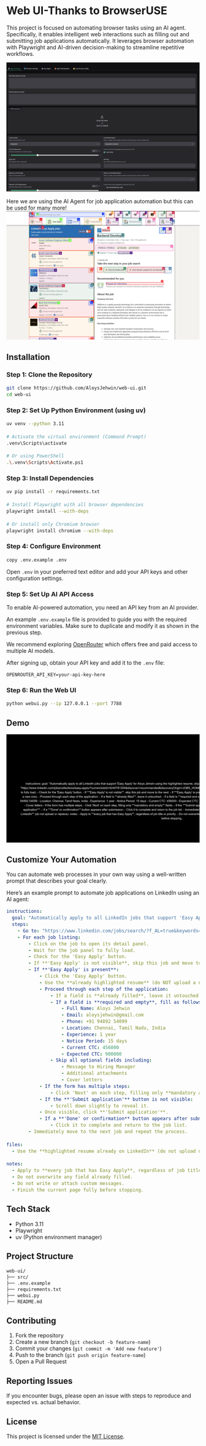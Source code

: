 
# Web UI-Thanks to BrowserUSE
This project is focused on automating browser tasks using an AI agent. Specifically, it enables intelligent web interactions such as filling out and submitting job applications automatically. It leverages browser automation with Playwright and AI-driven decision-making to streamline repetitive workflows.

![Web UI Demo](https://github.com/AloysJehwin/web-ui/blob/main/assets/Screenshot%202025-06-06%20002918.png)

Here we are using the AI Agent for job application automation but this can be used for many more!
![Web UI Demo](https://github.com/AloysJehwin/web-ui/blob/main/assets/Screenshot%202025-06-06%20003151.png)

## Installation

### Step 1: Clone the Repository
```bash
git clone https://github.com/AloysJehwin/web-ui.git
cd web-ui
````

### Step 2: Set Up Python Environment (using uv)

```bash
uv venv --python 3.11

# Activate the virtual environment (Command Prompt)
.venv\Scripts\activate

# Or using PowerShell
.\.venv\Scripts\Activate.ps1
```

### Step 3: Install Dependencies

```bash
uv pip install -r requirements.txt

# Install Playwright with all browser dependencies
playwright install --with-deps

# Or install only Chromium browser
playwright install chromium --with-deps
```

### Step 4: Configure Environment

```bash
copy .env.example .env
```

Open `.env` in your preferred text editor and add your API keys and other configuration settings.

### Step 5: Set Up AI API Access

To enable AI-powered automation, you need an API key from an AI provider.

An example `.env.example` file is provided to guide you with the required environment variables. Make sure to duplicate and modify it as shown in the previous step.

We recommend exploring [OpenRouter](https://openrouter.ai/) which offers free and paid access to multiple AI models.

After signing up, obtain your API key and add it to the `.env` file:

```
OPENROUTER_API_KEY=your-api-key-here
```

### Step 6: Run the Web UI

```bash
python webui.py --ip 127.0.0.1 --port 7788
```

## Demo

![Automation Demo](https://github.com/AloysJehwin/web-ui/blob/main/assets/f23068b0-1bb5-4d6e-beb7-ccd1f9acba5c-ezgif.com-crop.gif)

## Customize Your Automation

You can automate web processes in your own way using a well-written prompt that describes your goal clearly.

Here’s an example prompt to automate job applications on LinkedIn using an AI agent:

```yaml
instructions:
  goal: "Automatically apply to all LinkedIn jobs that support 'Easy Apply' for Aloys Jehwin using the highlighted resume, skipping optional fields, and answering required fields just as shown in the video."
  steps:
    - Go to: "https://www.linkedin.com/jobs/search/?f_AL=true&keywords=software%20engineer"
    - For each job listing:
        - Click on the job to open its detail panel.
        - Wait for the job panel to fully load.
        - Check for the 'Easy Apply' button.
        - If **'Easy Apply' is not visible**, skip this job and move to the next.
        - If **'Easy Apply' is present**:
            - Click the 'Easy Apply' button.
            - Use the **already highlighted resume** (do NOT upload a new one).
            - Proceed through each step of the application:
                - If a field is **already filled**, leave it untouched.
                - If a field is **required and empty**, fill as follows:
                    - Full Name: Aloys Jehwin
                    - Email: aloysjehwin@gmail.com
                    - Phone: +91 94892 54099
                    - Location: Chennai, Tamil Nadu, India
                    - Experience: 1 year
                    - Notice Period: 15 days
                    - Current CTC: 456000
                    - Expected CTC: 900000
                - Skip all optional fields including:
                    - Message to Hiring Manager
                    - Additional attachments
                    - Cover letters
            - If the form has multiple steps:
                - Click 'Next' on each step, filling only **mandatory and empty** fields.
            - If the **'Submit application'** button is not visible:
                - Scroll down slightly to reveal it.
            - Once visible, click **'Submit application'**.
            - If a **'Done' or confirmation** button appears after submission:
                - Click it to complete and return to the job list.
        - Immediately move to the next job and repeat the process.

files:
  - Use the **highlighted resume already on LinkedIn** (do not upload or replace).

notes:
  - Apply to **every job that has Easy Apply**, regardless of job title or priority.
  - Do not overwrite any field already filled.
  - Do not write or attach custom messages.
  - Finish the current page fully before stopping.
```

## Tech Stack

* Python 3.11
* Playwright
* uv (Python environment manager)

## Project Structure

```
web-ui/
├── src/
├── .env.example
├── requirements.txt
├── webui.py
├── README.md
```

## Contributing

1. Fork the repository
2. Create a new branch (`git checkout -b feature-name`)
3. Commit your changes (`git commit -m 'Add new feature'`)
4. Push to the branch (`git push origin feature-name`)
5. Open a Pull Request

## Reporting Issues

If you encounter bugs, please open an issue with steps to reproduce and expected vs. actual behavior.

## License

This project is licensed under the [MIT License](LICENSE).

